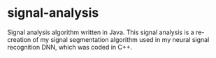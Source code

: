 # signal-analysis
Signal analysis algorithm written in Java. This signal analysis is a re-creation of my signal segmentation algorithm used in my neural signal recognition DNN, which was coded in C++.


